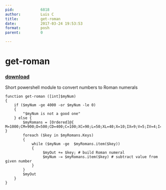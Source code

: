 ```yaml
---
pid:            6818
author:         Luis C
title:          get-roman
date:           2017-03-24 19:53:53
format:         posh
parent:         0

---
```


# get-roman

### [download](Scripts\6818.ps1)

Short powershell module to convert numbers to Roman numerals

```posh
function get-roman ([int]$myNum)
{
    if ($myNum -ge 4000 -or $myNum -le 0) 
    {
        "$myNum is not a good one"
    } else {
        $myRomans = [Ordered]@{ M=1000;CM=900;D=500;CD=400;C=100;XC=90;L=50;XL=40;X=10;IX=9;V=5;IV=4;I=1 }
        foreach ($key in $myRomans.Keys)
        {
            while ($myNum -ge  $myRomans.item($key)) 
            {
                 $myOut += $key; # build Roman numeral
                 $myNum -= $myRomans.item($key) # subtract value from given number
            }
        }
        $myOut
    }
}
```
